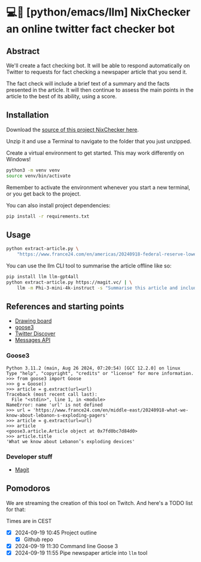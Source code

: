 # 💻👾 [python/emacs/llm] NixChecker an online twitter fact checker bot

## Abstract

We'll create a fact checking bot.  It will be able to respond
automatically on Twitter to requests for fact checking a newspaper
article that you send it.

The fact check will include a brief text of a summary and the facts
presented in the article.  It will then continue to assess the main
points in the article to the best of its ability, using a score.

## Installation

Download the [source of this project NixChecker
here](https://github.com/dnouri/NixChecker-/archive/refs/heads/main.zip).

Unzip it and use a Terminal to navigate to the folder that you just
unzipped.

Create a virtual environment to get started.  This may work
differently on Windows!

```bash
python3 -m venv venv
source venv/bin/activate
```

Remember to activate the environment whenever you start a new
terminal, or you get back to the project.

You can also install project dependencies:

```bash
pip install -r requirements.txt
```

## Usage

```bash
python extract-article.py \
    "https://www.france24.com/en/americas/20240918-federal-reserve-lowers-us-interest-rates-weeks-before-us-election"
```

You can use the llm CLI tool to summarise the article offline like so:

```bash
pip install llm llm-gpt4all
python extract-article.py https://magit.vc/ | \
    llm -m Phi-3-mini-4k-instruct -s "Summarise this article and include why it's a great tool"
```

## References and starting points

- [Drawing board](https://excalidraw.com/#room=82b362639e1ad71b39d4,I9XVsgPU74nyorqfhR9cCA)
- [goose3](https://github.com/goose3/goose3)
- [Twitter Discover](https://danielnouri.org/notes/2020/06/14/search-your-favorited-tweets-and-articles-with-twitter-discover/)
- [Messages API](https://huggingface.co/docs/text-generation-inference/en/messages_api)

### Goose3

```pycon
Python 3.11.2 (main, Aug 26 2024, 07:20:54) [GCC 12.2.0] on linux
Type "help", "copyright", "credits" or "license" for more information.
>>> from goose3 import Goose
>>> g = Goose()
>>> article = g.extract(url=url)
Traceback (most recent call last):
  File "<stdin>", line 1, in <module>
NameError: name 'url' is not defined
>>> url = 'https://www.france24.com/en/middle-east/20240918-what-we-know-about-lebanon-s-exploding-pagers'
>>> article = g.extract(url=url)
>>> article
<goose3.article.Article object at 0x7fd0bc7d84d0>
>>> article.title
'What we know about Lebanon’s exploding devices'
```

### Developer stuff

- [Magit](https://magit.vc/)

## Pomodoros

We are streaming the creation of this tool on Twitch.  And here's a
TODO list for that:

Times are in CEST

- [x] 2024-09-19 10:45 Project outline
  - [x] Github repo
- [x] 2024-09-19 11:30 Command line Goose 3
- [x] 2024-09-19 11:55 Pipe newspaper article into `llm` tool
